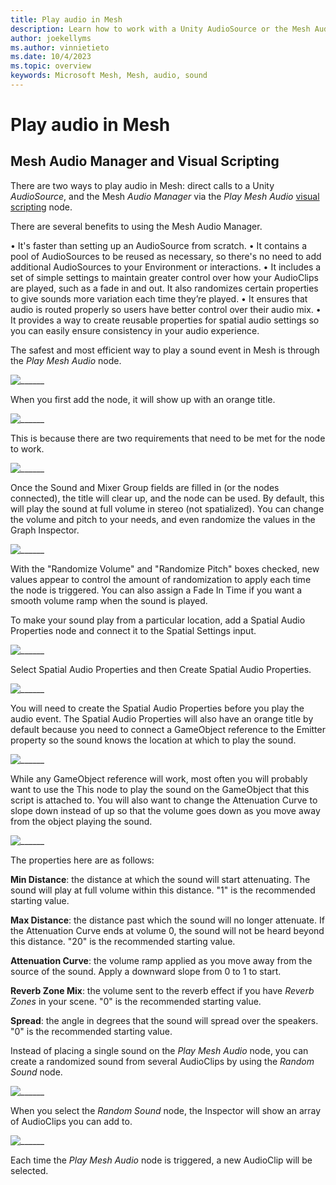 ```yaml
---
title: Play audio in Mesh
description: Learn how to work with a Unity AudioSource or the Mesh Audio Manager to generate audio in Mesh.
author: joekellyms
ms.author: vinnietieto
ms.date: 10/4/2023
ms.topic: overview
keywords: Microsoft Mesh, Mesh, audio, sound
---
```


# Play audio in Mesh

## Mesh Audio Manager and Visual Scripting

There are two ways to play audio in Mesh: direct calls to a Unity *AudioSource*, and the Mesh *Audio Manager* via the *Play Mesh Audio* [visual scripting](../script-your-scene-logic/visual-scripting/visual-scripting-overview.md) node.

There are several benefits to using the Mesh Audio Manager.

•	It's faster than setting up an AudioSource from scratch.
•	It contains a pool of AudioSources to be reused as necessary, so there's no need to add additional AudioSources to your Environment or interactions.
•	It includes a set of simple settings to maintain greater control over how your AudioClips are played, such as a fade in and out. It also randomizes certain properties to give sounds more variation each time they’re played.
•	It ensures that audio is routed properly so users have better control over their audio mix.
•	It provides a way to create reusable properties for spatial audio settings so you can easily ensure consistency in your audio experience.

The safest and most efficient way to play a sound event in Mesh is through the *Play Mesh Audio* node.
 
![______](../../media/enhance-your-environment/audio-manager/001-play-mesh-audio-node.png)
 
When you first add the node, it will show up with an orange title.
 
![______](../../media/enhance-your-environment/audio-manager/002-play-mesh-audio-orange.png)
 
This is because there are two requirements that need to be met for the node to work.
 
![______](../../media/enhance-your-environment/audio-manager/003-requirements.png)
 
Once the Sound and Mixer Group fields are filled in (or the nodes connected), the title will clear up, and the node can be used. By default, this will play the sound at full volume in stereo (not spatialized). You can change the volume and pitch to your needs, and even randomize the values in the Graph Inspector.
 
![______](../../media/enhance-your-environment/audio-manager/004-audio-in-script-graph.png)

With the "Randomize Volume" and "Randomize Pitch" boxes checked, new values appear to control the amount of randomization to apply each time the node is triggered. You can also assign a Fade In Time if you want a smooth volume ramp when the sound is played.
 
To make your sound play from a particular location, add a Spatial Audio Properties node and connect it to the Spatial Settings input.
 
![______](../../media/enhance-your-environment/audio-manager/005-find-spatial-audio-properties.png)
 
Select Spatial Audio Properties and then Create Spatial Audio Properties.
 
![______](../../media/enhance-your-environment/audio-manager/006-audio-properties-add-node.png)
 
You will need to create the Spatial Audio Properties before you play the audio event. The Spatial Audio Properties will also have an orange title by default because you need to connect a GameObject reference to the Emitter property so the sound knows the location at which to play the sound.
 
![______](../../media/enhance-your-environment/audio-manager/007-emitter-reference.png)
 
While any GameObject reference will work, most often you will probably want to use the This node to play the sound on the GameObject that this script is attached to. You will also want to change the Attenuation Curve to slope down instead of up so that the volume goes down as you move away from the object playing the sound.
 
![______](../../media/enhance-your-environment/audio-manager/008-attenuation-curve.png)
 
The properties here are as follows:
 
**Min Distance**: the distance at which the sound will start attenuating. The sound will play at full volume within this distance. "1" is the recommended starting value.

**Max Distance**: the distance past which the sound will no longer attenuate. If the Attenuation Curve ends at volume 0, the sound will not be heard beyond this distance. "20" is the recommended starting value.

**Attenuation Curve**: the volume ramp applied as you move away from the source of the sound. Apply a downward slope from 0 to 1 to start.

**Reverb Zone Mix**: the volume sent to the reverb effect if you have *Reverb Zones* in your scene. "0" is the recommended starting value.

**Spread**: the angle in degrees that the sound will spread over the speakers. "0" is the recommended starting value.
 
Instead of placing a single sound on the *Play Mesh Audio* node, you can create a randomized sound from several AudioClips by using the *Random Sound* node.
 
![______](../../media/enhance-your-environment/audio-manager/009-search-random-sound.png)
 
When you select the *Random Sound* node, the Inspector will show an array of AudioClips you can add to.
 
![______](../../media/enhance-your-environment/audio-manager/010-audio-clip-choices.png)

Each time the *Play Mesh Audio* node is triggered, a new AudioClip will be selected.


